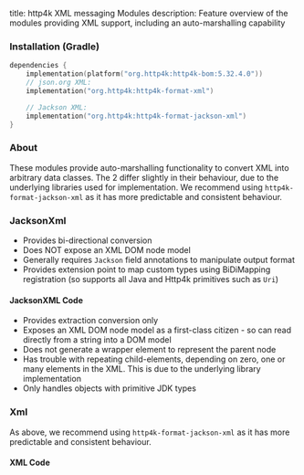 title: http4k XML messaging Modules
description: Feature overview of the modules providing XML support, including an auto-marshalling capability

### Installation (Gradle)

```kotlin
dependencies {
    implementation(platform("org.http4k:http4k-bom:5.32.4.0"))
    // json.org XML:
    implementation("org.http4k:http4k-format-xml")

    // Jackson XML:
    implementation("org.http4k:http4k-format-jackson-xml")
}
```

### About
These modules provide auto-marshalling functionality to convert XML into arbitrary data classes. The 2 differ slightly in their behaviour, due to the underlying libraries used for implementation. We recommend using `http4k-format-jackson-xml` as it has more predictable and consistent behaviour.

### JacksonXml
- Provides bi-directional conversion
- Does NOT expose an XML DOM node model
- Generally requires `Jackson` field annotations to manipulate output format
- Provides extension point to map custom types using BiDiMapping registration (so supports all Java and Http4k primitives such as `Uri`)

#### JacksonXML Code [<img class="octocat"/>](https://github.com/http4k/http4k/blob/master/src/docs/guide/reference/xml/jacksonAutoXml.kt)
- Provides extraction conversion only
- Exposes an XML DOM node model as a first-class citizen - so can read directly from a string into a DOM model
- Does not generate a wrapper element to represent the parent node
- Has trouble with repeating child-elements, depending on zero, one or many elements in the XML. This is due to the underlying library implementation
- Only handles objects with primitive JDK types

<script src="https://gist-it.appspot.com/https://github.com/http4k/http4k/blob/master/src/docs/guide/reference/xml/jacksonAutoXml.kt"></script>

### Xml
As above, we recommend using `http4k-format-jackson-xml` as it has more predictable and consistent behaviour.
 
#### XML Code [<img class="octocat"/>](https://github.com/http4k/http4k/blob/master/src/docs/guide/reference/xml/autoXml.kt)

<script src="https://gist-it.appspot.com/https://github.com/http4k/http4k/blob/master/src/docs/guide/reference/xml/autoXml.kt"></script>
